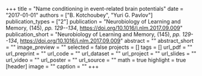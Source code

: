 +++
title = "Name conditioning in event-related brain potentials"
date = "2017-01-01"
authors = ["B. Kotchoubey", "Yuri G. Pavlov"]
publication_types = ["2"]
publication = "Neurobiology of Learning and Memory, (145), _pp. 129--134_, https://doi.org/10.1016/j.nlm.2017.09.009"
publication_short = "Neurobiology of Learning and Memory, (145), _pp. 129--134_, https://doi.org/10.1016/j.nlm.2017.09.009"
abstract = ""
abstract_short = ""
image_preview = ""
selected = false
projects = []
tags = []
url_pdf = ""
url_preprint = ""
url_code = ""
url_dataset = ""
url_project = ""
url_slides = ""
url_video = ""
url_poster = ""
url_source = ""
math = true
highlight = true
[header]
image = ""
caption = ""
+++
